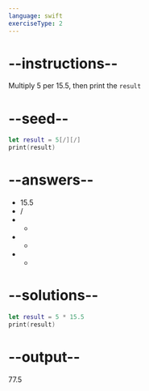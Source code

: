 ```yaml
---
language: swift
exerciseType: 2
---
```


# --instructions--

Multiply 5 per 15.5, then print the `result`

# --seed--

```swift
let result = 5[/][/]
print(result)
```

# --answers--

- 15.5
-  / 
-  - 
-  + 
-  * 

# --solutions--

```swift
let result = 5 * 15.5
print(result)
```

# --output--

77.5
